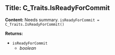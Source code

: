 ## Title: C_Traits.IsReadyForCommit

**Content:**
Needs summary.
`isReadyForCommit = C_Traits.IsReadyForCommit()`

**Returns:**
- `isReadyForCommit`
  - *boolean*